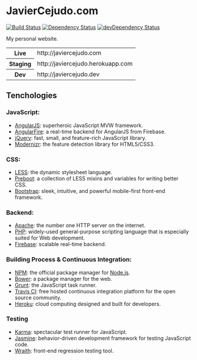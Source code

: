 # JavierCejudo.com

[![Build Status](https://api.travis-ci.org/javiercejudo/javiercejudo.com.png?branch=master)](https://travis-ci.org/javiercejudo/javiercejudo.com)
[![Dependency Status](https://gemnasium.com/javiercejudo/javiercejudo.com.png)](https://gemnasium.com/javiercejudo/javiercejudo.com)
[![devDependency Status](https://david-dm.org/javiercejudo/javiercejudo.com/dev-status.png)](https://david-dm.org/javiercejudo/javiercejudo.com#info=devDependencies)

My personal website.

<table>
    <tr>
        <th>Live</th>
        <td>http://javiercejudo.com</td>
    </tr>
    <tr>
        <th>Staging</th>
        <td>http://javiercejudo.herokuapp.com</td>
    </tr>
    <tr>
        <th>Dev</th>
        <td>http://javiercejudo.dev</td>
    </tr>
</table>

## Tenchologies

### JavaScript:

- [AngularJS](http://angularjs.org/): superheroic JavaScript MVW framework.
- [AngularFire](http://angularfire.com/): a real-time backend for AngularJS
from Firebase.
- [jQuery](http://jquery.com/): fast, small, and feature-rich JavaScript
library.
- [Modernizr](http://modernizr.com/): the feature detection library for
HTML5/CSS3.

### CSS:
- [LESS](http://lesscss.org/): the dynamic stylesheet language.
- [Preboot](http://getpreboot.com/): a collection of LESS mixins and
variables for writing better CSS.
- [Bootstrap](http://getbootstrap.com/): sleek, intuitive, and powerful
mobile-first front-end framework.

### Backend:

- [Apache](http://httpd.apache.org/): the number one HTTP server on the internet.
- [PHP](http://php.net/): widely-used general-purpose scripting language that
is especially suited for Web development.
- [Firebase](https://www.firebase.com/): scalable real-time backend.

### Building Process & Continuous Integration:

- [NPM](https://npmjs.org/): the official package manager for
[Node.js](http://nodejs.org/).
- [Bower](http://bower.io/): a package manager for the web.
- [Grunt](http://gruntjs.com/): the JavaScript task runner.
- [Travis CI](https://travis-ci.org/): free hosted continuous integration
platform for the open source community.
- [Heroku](https://www.heroku.com/): cloud computing designed and built for developers.

### Testing
- [Karma](http://karma-runner.github.io/): spectacular test runner for
JavaScript.
- [Jasmine](http://pivotal.github.io/jasmine/): behavior-driven development
framework for testing JavaScript code.
- [Wraith](https://github.com/BBC-News/wraith): front-end regression testing tool.
